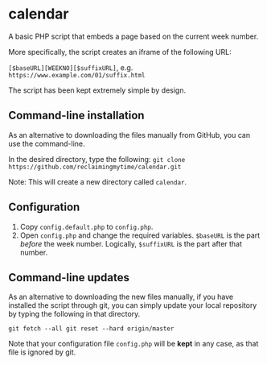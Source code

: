 # calendar
A basic PHP script that embeds a page based on the current week number.

More specifically, the script creates an iframe of the following URL:

`[$baseURL][WEEKNO][$suffixURL]`, e.g. `https://www.example.com/01/suffix.html`

The script has been kept extremely simple by design.

## Command-line installation
As an alternative to downloading the files manually from GitHub, you can use the command-line.

In the desired directory, type the following: `git clone https://github.com/reclaimingmytime/calendar.git`

Note: This will create a new directory called `calendar`.

## Configuration
1. Copy `config.default.php` to `config.php`.
2. Open `config.php` and change the required variables. `$baseURL` is the part *before* the week number. Logically, `$suffixURL` is the part after that number.

## Command-line updates
As an alternative to downloading the new files manually, if you have installed the script through git, you can simply update your local repository by typing the following in that directory.

`git fetch --all
 git reset --hard origin/master`

Note that your configuration file `config.php` will be **kept** in any case, as that file is ignored by git.
